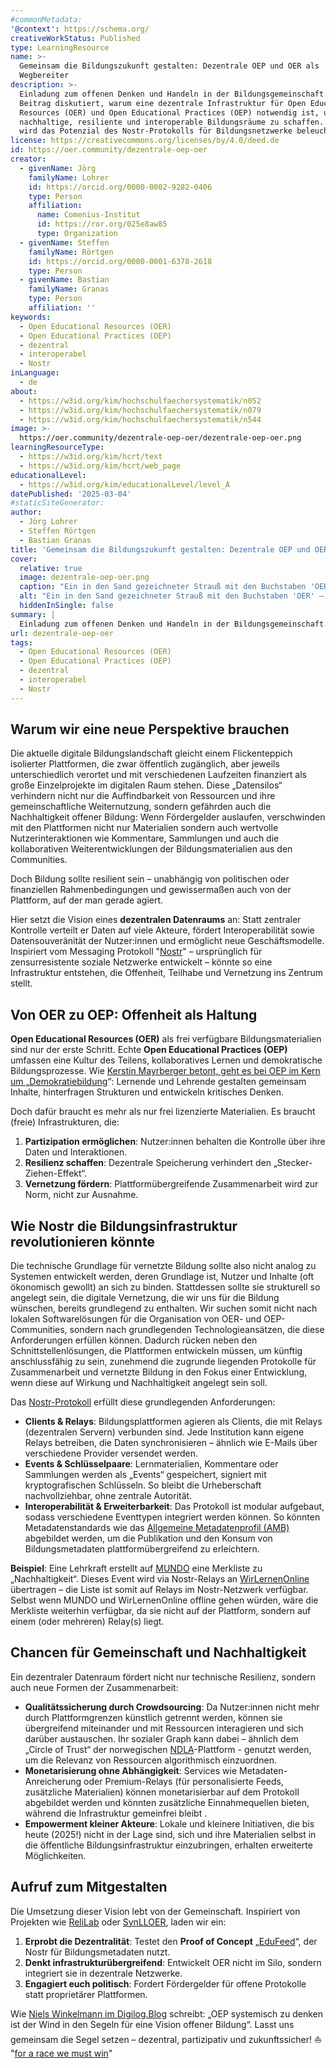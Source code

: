 ```yaml
---
#commonMetadata:
'@context': https://schema.org/
creativeWorkStatus: Published
type: LearningResource
name: >-
  Gemeinsam die Bildungszukunft gestalten: Dezentrale OEP und OER als
  Wegbereiter
description: >-
  Einladung zum offenen Denken und Handeln in der Bildungsgemeinschaft. Der
  Beitrag diskutiert, warum eine dezentrale Infrastruktur für Open Educational
  Resources (OER) und Open Educational Practices (OEP) notwendig ist, um
  nachhaltige, resiliente und interoperable Bildungsräume zu schaffen. Dabei
  wird das Potenzial des Nostr-Protokolls für Bildungsnetzwerke beleuchtet.
license: https://creativecommons.org/licenses/by/4.0/deed.de
id: https://oer.community/dezentrale-oep-oer
creator:
  - givenName: Jörg
    familyName: Lohrer
    id: https://orcid.org/0000-0002-9282-0406
    type: Person
    affiliation:
      name: Comenius-Institut
      id: https://ror.org/025e8aw85
      type: Organization
  - givenName: Steffen
    familyName: Rörtgen
    id: https://orcid.org/0000-0001-6378-2618
    type: Person
  - givenName: Bastian
    familyName: Granas
    type: Person
    affiliation: ''
keywords:
  - Open Educational Resources (OER)
  - Open Educational Practices (OEP)
  - dezentral
  - interoperabel
  - Nostr
inLanguage:
  - de
about:
  - https://w3id.org/kim/hochschulfaechersystematik/n052
  - https://w3id.org/kim/hochschulfaechersystematik/n079
  - https://w3id.org/kim/hochschulfaechersystematik/n544
image: >-
  https://oer.community/dezentrale-oep-oer/dezentrale-oep-oer.png
learningResourceType:
  - https://w3id.org/kim/hcrt/text
  - https://w3id.org/kim/hcrt/web_page
educationalLevel:
  - https://w3id.org/kim/educationalLevel/level_A
datePublished: '2025-03-04'
#staticSiteGenerator:
author:
  - Jörg Lohrer
  - Steffen Rörtgen
  - Bastian Granas
title: 'Gemeinsam die Bildungszukunft gestalten: Dezentrale OEP und OER als Wegbereiter'
cover:
  relative: true
  image: dezentrale-oep-oer.png
  caption: "Ein in den Sand gezeichneter Strauß mit den Buchstaben 'OER' – ein Sinnbild für offene Bildung und freien Wissensaustausch. Die Wortspiel-Verbindung zu 'Nostr' (das dezentralisierte Kommunikationsprotokoll) liegt nahe: 'Nostr' klingt wie ein Teil von 'Ostrich' (Englisch für Strauß). So wie der Ichthys-Fisch einst als geheimes Erkennungszeichen diente, steht dieses Symbol für eine Gemeinschaft, die Wissen offen teilt – frei, unabhängig und widerstandsfähig."
  alt: "Ein in den Sand gezeichneter Strauß mit den Buchstaben 'OER' – ein Sinnbild für offene Bildung und freien Wissensaustausch. Die Wortspiel-Verbindung zu 'Nostr' (das dezentralisierte Kommunikationsprotokoll) liegt nahe: 'Nostr' klingt wie ein Teil von 'Ostrich' (Englisch für Strauß). So wie der Ichthys-Fisch einst als geheimes Erkennungszeichen diente, steht dieses Symbol für eine Gemeinschaft, die Wissen offen teilt – frei, unabhängig und widerstandsfähig."
  hiddenInSingle: false
summary: |
  Einladung zum offenen Denken und Handeln in der Bildungsgemeinschaft. Der Beitrag diskutiert, warum eine dezentrale Infrastruktur für Open Educational Resources (OER) und Open Educational Practices (OEP) notwendig ist, um nachhaltige, resiliente und interoperable Bildungsräume zu schaffen. Dabei wird das Potenzial des Nostr-Protokolls für Bildungsnetzwerke beleuchtet.
url: dezentrale-oep-oer
tags:
  - Open Educational Resources (OER)
  - Open Educational Practices (OEP)
  - dezentral
  - interoperabel
  - Nostr
---
```


## Warum wir eine neue Perspektive brauchen

Die aktuelle digitale Bildungslandschaft gleicht einem Flickenteppich isolierter Plattformen, die zwar öffentlich zugänglich, aber jeweils unterschiedlich verortet und mit verschiedenen Laufzeiten finanziert als große Einzelprojekte im digitalen Raum stehen.
Diese „Datensilos“ verhindern nicht nur die Auffindbarkeit von Ressourcen und ihre gemeinschaftliche Weiternutzung, sondern gefährden auch die Nachhaltigkeit offener Bildung: Wenn Fördergelder auslaufen, verschwinden mit den Plattformen nicht nur Materialien sondern auch wertvolle Nutzerinteraktionen wie Kommentare, Sammlungen und auch die kollaborativen Weiterentwicklungen der Bildungsmaterialien aus den Communities.

Doch Bildung sollte resilient sein – unabhängig von politischen oder finanziellen Rahmenbedingungen und gewissermaßen auch von der Plattform, auf der man gerade agiert.

Hier setzt die Vision eines **dezentralen Datenraums** an: Statt zentraler Kontrolle verteilt er Daten auf viele Akteure, fördert Interoperabilität sowie Datensouveränität der Nutzer:innen und ermöglicht neue Geschäftsmodelle.
Inspiriert vom Messaging Protokoll "[Nostr](https://nostr.how/de/what-is-nostr)" – ursprünglich für zensurresistente soziale Netzwerke entwickelt – könnte so eine Infrastruktur entstehen, die Offenheit, Teilhabe und Vernetzung ins Zentrum stellt.

## Von OER zu OEP: Offenheit als Haltung

**Open Educational Resources (OER)** als frei verfügbare Bildungsmaterialien sind nur der erste Schritt.
Echte **Open Educational Practices (OEP)** umfassen eine Kultur des Teilens, kollaboratives Lernen und demokratische Bildungsprozesse.
Wie [Kerstin Mayrberger betont, geht es bei OEP im Kern um „Demokratiebildung](https://blog.bildungsserver.de/open-educational-practices-ist-viel-mehr-als-nur-der-einsatz-von-open-educational-resources/)“: Lernende und Lehrende gestalten gemeinsam Inhalte, hinterfragen Strukturen und entwickeln kritisches Denken.

Doch dafür braucht es mehr als nur frei lizenzierte Materialien. Es braucht (freie) Infrastrukturen, die:

1. **Partizipation ermöglichen**: Nutzer:innen behalten die Kontrolle über ihre Daten und Interaktionen.
2. **Resilienz schaffen**: Dezentrale Speicherung verhindert den „Stecker-Ziehen-Effekt“.
3. **Vernetzung fördern**: Plattformübergreifende Zusammenarbeit wird zur Norm, nicht zur Ausnahme.

## Wie Nostr die Bildungsinfrastruktur revolutionieren könnte

Die technische Grundlage für vernetzte Bildung sollte also nicht analog zu Systemen entwickelt werden, deren Grundlage ist, Nutzer und Inhalte (oft ökonomisch gewollt) an sich zu binden.
Stattdessen sollte sie strukturell so angelegt sein, die digitale Vernetzung, die wir uns für die Bildung wünschen, bereits grundlegend zu enthalten.
Wir suchen somit nicht nach lokalen Softwarelösungen für die Organisation von OER- und OEP-Communities, sondern nach grundlegenden Technologieansätzen, die diese Anforderungen erfüllen können.
Dadurch rücken neben den Schnittstellenlösungen, die Plattformen entwickeln müssen, um künftig anschlussfähig zu sein, zunehmend die zugrunde liegenden Protokolle für Zusammenarbeit und vernetzte Bildung in den Fokus einer Entwicklung, wenn diese auf Wirkung und Nachhaltigkeit angelegt sein soll.

Das [Nostr-Protokoll](https://nostr.how/de/what-is-nostr) erfüllt diese grundlegenden Anforderungen:

- **Clients & Relays**: Bildungsplattformen agieren als Clients, die mit Relays (dezentralen Servern) verbunden sind. Jede Institution kann eigene Relays betreiben, die Daten synchronisieren – ähnlich wie E-Mails über verschiedene Provider versendet werden.
- **Events & Schlüsselpaare**: Lernmaterialien, Kommentare oder Sammlungen werden als „Events“ gespeichert, signiert mit kryptografischen Schlüsseln. So bleibt die Urheberschaft nachvollziehbar, ohne zentrale Autorität.
- **Interoperabilität & Erweiterbarkeit**: Das Protokoll ist modular aufgebaut, sodass verschiedene Eventtypen integriert werden können. So könnten Metadatenstandards wie das [Allgemeine Metadatenprofil (AMB)](https://dini-ag-kim.github.io/amb/latest/) abgebildet werden, um die Publikation und den Konsum von Bildungsmetadaten plattformübergreifend zu erleichtern.

**Beispiel**: Eine Lehrkraft erstellt auf [MUNDO](https://mundo.schule/) eine Merkliste zu „Nachhaltigkeit“. Dieses Event wird via Nostr-Relays an [WirLernenOnline](https://wirlernenonline.de/) übertragen – die Liste ist somit auf Relays im Nostr-Netzwerk verfügbar. Selbst wenn MUNDO und WirLernenOnline offline gehen würden, wäre die Merkliste weiterhin verfügbar, da sie nicht auf der Plattform, sondern auf einem (oder mehreren) Relay(s) liegt.

## Chancen für Gemeinschaft und Nachhaltigkeit

Ein dezentraler Datenraum fördert nicht nur technische Resilienz, sondern auch neue Formen der Zusammenarbeit:

- **Qualitätssicherung durch Crowdsourcing**: Da Nutzer:innen nicht mehr durch Plattformgrenzen künstlich getrennt werden, können sie übergreifend miteinander und mit Ressourcen interagieren und sich darüber austauschen. Ihr sozialer Graph kann dabei – ähnlich dem „Circle of Trust“ der norwegischen [NDLA](https://doi.org/10.25656/01:16993)-Plattform - genutzt werden, um die Relevanz von Ressourcen algorithmisch einzuordnen.
- **Monetarisierung ohne Abhängigkeit**: Services wie Metadaten-Anreicherung oder Premium-Relays (für personalisierte Feeds, zusätzliche Materialien) können monetarisierbar auf dem Protokoll abgebildet werden und könnten zusätzliche Einnahmequellen bieten, während die Infrastruktur gemeinfrei bleibt .
- **Empowerment kleiner Akteure**: Lokale und kleinere Initiativen, die bis heute (2025!) nicht in der Lage sind, sich und ihre Materialien selbst in die öffentliche Bildungsinfrastruktur einzubringen, erhalten erweiterte Möglichkeiten.

## Aufruf zum Mitgestalten

Die Umsetzung dieser Vision lebt von der Gemeinschaft. Inspiriert von Projekten wie [ReliLab](https://relilab.org/relilab/) oder [SynLLOER](https://synlloer.blogs.uni-hamburg.de/), laden wir ein:

1. **Erprobt die Dezentralität**: Testet den **Proof of Concept** „[EduFeed](https://www.edufeed.org/)“, der Nostr für Bildungsmetadaten nutzt.
2. **Denkt infrastrukturübergreifend**: Entwickelt OER nicht im Silo, sondern integriert sie in dezentrale Netzwerke.
3. **Engagiert euch politisch**: Fordert Fördergelder für offene Protokolle statt proprietärer Plattformen.

Wie [Niels Winkelmann im Digilog.Blog](https://digilog.blog/2024/01/08/oep-groesser-denken/) schreibt: „OEP systemisch zu denken ist der Wind in den Segeln für eine Vision offener Bildung“.
Lasst uns gemeinsam die Segel setzen – dezentral, partizipativ und zukunftssicher!
&#x26F5; "[for a race we must win](https://www.team-malizia.com/news/the-message-behind-our-slogan-a-race-we-must-win)"